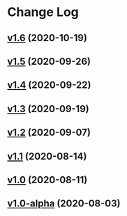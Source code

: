 # Change Log

## [v1.6](https://github.com/thewizardplusplus/biohazard/tree/v1.6) (2020-10-19)

## [v1.5](https://github.com/thewizardplusplus/biohazard/tree/v1.5) (2020-09-26)

## [v1.4](https://github.com/thewizardplusplus/biohazard/tree/v1.4) (2020-09-22)

## [v1.3](https://github.com/thewizardplusplus/biohazard/tree/v1.3) (2020-09-19)

## [v1.2](https://github.com/thewizardplusplus/biohazard/tree/v1.2) (2020-09-07)

## [v1.1](https://github.com/thewizardplusplus/biohazard/tree/v1.1) (2020-08-14)

## [v1.0](https://github.com/thewizardplusplus/biohazard/tree/v1.0) (2020-08-11)

## [v1.0-alpha](https://github.com/thewizardplusplus/biohazard/tree/v1.0-alpha) (2020-08-03)
